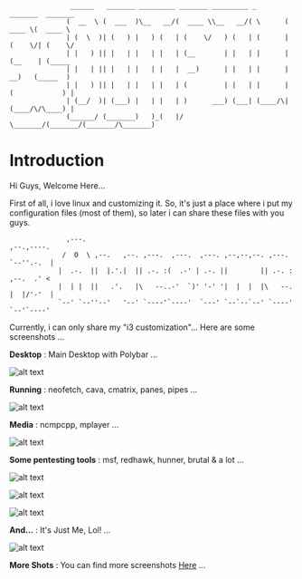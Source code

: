 
                   ______   _______ _________ _______ _________ _        _______  _______ 
                  (  __  \ (  ___  )\__   __/(  ____ \\__   __/( \      (  ____ \(  ____ \
                  | (  \  )| (   ) |   ) (   | (    \/   ) (   | (      | (    \/| (    \/
                  | |   ) || |   | |   | |   | (__       | |   | |      | (__    | (_____ 
                  | |   | || |   | |   | |   |  __)      | |   | |      |  __)   (_____  )
                  | |   ) || |   | |   | |   | (         | |   | |      | (            ) |
                  | (__/  )| (___) |   | |   | )      ___) (___| (____/\| (____/\/\____) |
                  (______/ (_______)   )_(   |/       \_______/(_______/(_______/\_______)
                                                                                          

# Introduction
Hi Guys, Welcome Here...

First of all, i love linux and customizing it.
So, it's just a place where i put my configuration files (most of them), so later i can share these files with you guys.

                                                                                              
                  ,---.                                                           ,--.,----.  
                 /  O  \ ,--.   ,--. ,---.  ,---.  ,---. ,--,--,--. ,---.         `--''.-.  | 
                |  .-.  ||  |.'.|  || .-. :(  .-' | .-. ||        || .-. :        ,--.  .' <  
                |  | |  ||   .'.   |\   --..-'  `)' '-' '|  |  |  |\   --.        |  |/'-'  | 
                `--' `--''--'   '--' `----'`----'  `---' `--`--`--' `----'        `--'`----'  
                                                                                                                                                                                   

Currently, i can only share my "i3 customization"...
Here are some screenshots ...

**Desktop** : Main Desktop with Polybar ...

![alt text](https://raw.githubusercontent.com/adi1090x/my_dotfiles/master/previews/i3_wm/desktop.png) <br />

**Running** : neofetch, cava, cmatrix, panes, pipes ...

![alt text](https://raw.githubusercontent.com/adi1090x/my_dotfiles/master/previews/i3_wm/desktop_alt_1.png) <br />

**Media** : ncmpcpp, mplayer ...

![alt text](https://raw.githubusercontent.com/adi1090x/my_dotfiles/master/previews/i3_wm/media.png) <br />

**Some pentesting tools** : msf, redhawk, hunner, brutal & a lot ...

![alt text](https://raw.githubusercontent.com/adi1090x/my_dotfiles/master/previews/i3_wm/hack_1.png) <br />

![alt text](https://raw.githubusercontent.com/adi1090x/my_dotfiles/master/previews/i3_wm/hack_2.png) <br />

![alt text](https://raw.githubusercontent.com/adi1090x/my_dotfiles/master/previews/i3_wm/hack_3.png) <br />

**And...** : It's Just Me, Lol! ...

![alt text](https://raw.githubusercontent.com/adi1090x/my_dotfiles/master/previews/i3_wm/desktop_tux.png) <br />


**More Shots** : You can find more screenshots [Here](https://github.com/adi1090x/my_dotfiles/tree/master/previews/i3_wm)  ...
